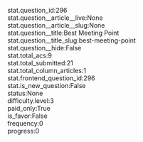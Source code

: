 stat.question_id:296  
stat.question__article__live:None  
stat.question__article__slug:None  
stat.question__title:Best Meeting Point  
stat.question__title_slug:best-meeting-point  
stat.question__hide:False  
stat.total_acs:9  
stat.total_submitted:21  
stat.total_column_articles:1  
stat.frontend_question_id:296  
stat.is_new_question:False  
status:None  
difficulty.level:3  
paid_only:True  
is_favor:False  
frequency:0  
progress:0  
